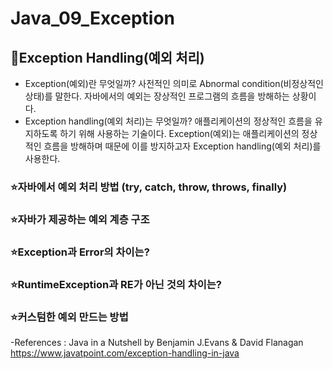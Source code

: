 # Java_09_Exception

## :muscle:Exception Handling(예외 처리)
* Exception(예외)란 무엇일까? 사전적인 의미로 Abnormal condition(비정상적인 상태)를 말한다. 자바에서의 예외는 장상적인 프로그램의 흐름을 방해하는 상황이다.
* Exception handling(예외 처리)는 무엇일까? 애플리케이션의 정상적인 흐름을 유지하도록 하기 위해 사용하는 기술이다. Exception(예외)는 애플리케이션의 정상적인 흐름을 방해하며 때문에 이를 방지하고자 Exception handling(예외 처리)를 사용한다.



### :star:자바에서 예외 처리 방법 (try, catch, throw, throws, finally)

### :star:자바가 제공하는 예외 계층 구조

### :star:Exception과 Error의 차이는?

### :star:RuntimeException과 RE가 아닌 것의 차이는?

### :star:커스텀한 예외 만드는 방법


-References :
Java in a Nutshell by Benjamin J.Evans & David Flanagan  
https://www.javatpoint.com/exception-handling-in-java  